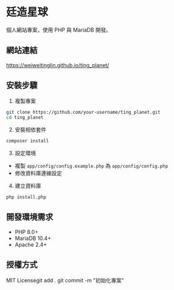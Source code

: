 # 廷造星球

個人網站專案，使用 PHP 與 MariaDB 開發。

## 網站連結
https://weiweitinglin.github.io/ting_planet/

## 安裝步驟

1. 複製專案
```bash
git clone https://github.com/your-username/ting_planet.git
cd ting_planet
```

2. 安裝相依套件
```bash
composer install
```

3. 設定環境
- 複製 `app/config/config.example.php` 為 `app/config/config.php`
- 修改資料庫連線設定

4. 建立資料庫
```bash
php install.php
```

## 開發環境需求
- PHP 8.0+
- MariaDB 10.4+
- Apache 2.4+

## 授權方式
MIT Licensegit add .
git commit -m "初始化專案"
